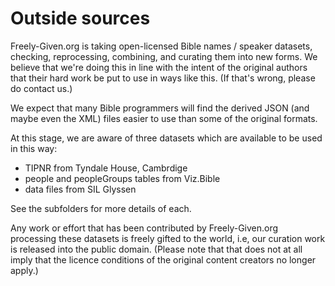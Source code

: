 # Outside sources

Freely-Given.org is taking open-licensed Bible names / speaker datasets,
checking, reprocessing, combining, and curating them into new forms.
We believe that we're doing this in line with the intent of the
original authors that their hard work be put to use in ways like this.
(If that's wrong, please do contact us.)

We expect that many Bible programmers will find the derived JSON
(and maybe even the XML) files easier to use than some of the
original formats.

At this stage, we are aware of three datasets which are available
to be used in this way:

- TIPNR from Tyndale House, Cambrdige
- people and peopleGroups tables from Viz.Bible
- data files from SIL Glyssen

See the subfolders for more details of each.

Any work or effort that has been contributed by Freely-Given.org
processing these datasets is freely gifted to the world,
i.e, our curation work is released into the public domain.
(Please note that that does not at all imply that the
licence conditions of the original content creators no longer apply.)
